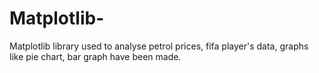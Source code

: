 # Matplotlib-
Matplotlib library used to analyse petrol prices, fifa player's data, graphs like pie chart, bar graph have been made.
